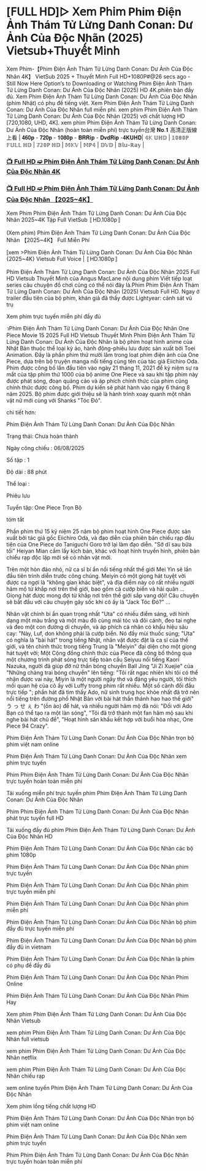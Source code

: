 # [𝖥𝖴𝖫𝖫 𝖧𝖣]▷ 𝖷𝖾𝗆 𝖯𝗁𝗂𝗆 Phim Điện Ảnh Thám Tử Lừng Danh Conan: Dư Ảnh Của Độc Nhãn (2025) 𝖵𝗂𝖾𝗍𝗌𝗎𝖻+𝖳𝗁𝗎𝗒𝖾̂́𝗍 𝖬𝗂𝗇𝗁

Xem Phim-【Phim Điện Ảnh Thám Tử Lừng Danh Conan: Dư Ảnh Của Độc Nhãn 4K】 VietSub 2025 + Thuyết Minh Full HD+1080P#@26 secs ago - Still Now Here Option’s to Downloading or Watching Phim Điện Ảnh Thám Tử Lừng Danh Conan: Dư Ảnh Của Độc Nhãn (2025) HD 4K.phiên bản đầy đủ. Xem Phim Điện Ảnh Thám Tử Lừng Danh Conan: Dư Ảnh Của Độc Nhãn (phim Nhật) có phụ đề tiếng việt. Xem Phim Điện Ảnh Thám Tử Lừng Danh Conan: Dư Ảnh Của Độc Nhãn full miễn phí. xem phim Phim Điện Ảnh Thám Tử Lừng Danh Conan: Dư Ảnh Của Độc Nhãn (2025) với chất lượng HD [720,1080, UHD, 4K]. xem phim Phim Điện Ảnh Thám Tử Lừng Danh Conan: Dư Ảnh Của Độc Nhãn (hoàn toàn miễn phí) trực tuyến台灣 𝐍𝐨.𝟏 高清正版線上看 | 𝟒𝟔𝟎𝐩 - 𝟕𝟐𝟎𝐩 - 𝟏𝟎𝟖𝟎𝐩 - 𝐁𝐑𝐑𝐢𝐩 - 𝐃𝐯𝐝𝐑𝐢𝐩 -𝟒𝐊𝐔𝐇𝐃| 𝟜𝕂 𝕌ℍ𝔻 | 𝟙𝟘𝟠𝟘ℙ 𝔽𝕌𝕃𝕃 ℍ𝔻 | 𝟟𝟚𝟘ℙ ℍ𝔻 | 𝕄𝕂𝕍 | 𝕄ℙ𝟜 | 𝔻𝕍𝔻 | 𝔹𝕝𝕦-ℝ𝕒𝕪 |

### [📺 Full HD ➫️ Phim Điện Ảnh Thám Tử Lừng Danh Conan: Dư Ảnh Của Độc Nhãn 4K](https://t.co/BUrbktULtk)

### [📺 Full HD ➫️ Phim Điện Ảnh Thám Tử Lừng Danh Conan: Dư Ảnh Của Độc Nhãn 【2025~4K】](https://t.co/BUrbktULtk)

Xem Phim Phim Điện Ảnh Thám Tử Lừng Danh Conan: Dư Ảnh Của Độc Nhãn 2025~4K Tập Full VietSub 〚HD.1080p〛

(Xem phim) Phim Điện Ảnh Thám Tử Lừng Danh Conan: Dư Ảnh Của Độc Nhãn 【2025~4K】 Full Miễn Phí

[xem >Phim Điện Ảnh Thám Tử Lừng Danh Conan: Dư Ảnh Của Độc Nhãn {2025~4K} Vietsub Full Voice | 〚HD.1080p〛

Phim Điện Ảnh Thám Tử Lừng Danh Conan: Dư Ảnh Của Độc Nhãn 2025 Full HD Vietsub Thuyết Minh của Angus MacLane nội dung phim Viết tiếp loạt series câu chuyện đồ chơi cũng có thể nói đây là.Phim Phim Điện Ảnh Thám Tử Lừng Danh Conan: Dư Ảnh Của Độc Nhãn (2025) Vietsub Full HD. Ngay ở trailer đầu tiên của bộ phim, khán giả đã thấy được Lightyear: cảnh sát vũ trụ

Xem phim trực tuyến miễn phí đầy đủ

วPhim Điện Ảnh Thám Tử Lừng Danh Conan: Dư Ảnh Của Độc Nhãn One Piece Movie 15 2025 Full HD Vietsub Thuyết Minh Phim Điện Ảnh Thám Tử Lừng Danh Conan: Dư Ảnh Của Độc Nhãn là bộ phim hoạt hình anime của Nhật Bản thuộc thể loại kỳ ảo, hành động-phiêu lưu được sản xuất bởi Toei Animation. Đây là phần phim thứ mười lăm trong loạt phim điện ảnh của One Piece, dựa trên bộ truyện manga nổi tiếng cùng tên của tác giả Eiichiro Oda. Phim được công bố lần đầu tiên vào ngày 21 tháng 11, 2021 để kỷ niệm sự ra mắt của tập phim thứ 1000 của bộ anime One Piece và sau khi tập phim này được phát sóng, đoạn quảng cáo và áp phích chính thức của phim cũng chính thức được công bố. Phim dự kiến sẽ phát hành vào ngày 6 tháng 8 năm 2025. Bộ phim được giới thiệu sẽ là hành trình xoay quanh một nhân vật nữ mới cùng với Shanks "Tóc Đỏ".

chi tiết hơn:

Phim Điện Ảnh Thám Tử Lừng Danh Conan: Dư Ảnh Của Độc Nhãn

Trạng thái: Chưa hoàn thành

Ngày công chiếu : 06/08/2025

Số tập : 1

Độ dài : 88 phút

Thể loại :

Phiêu lưu

Tuyển tập: One Piece Trọn Bộ

tóm tắt

Phần phim thứ 15 kỷ niệm 25 năm bộ phim hoạt hình One Piece được sản xuất bởi tác giả gốc Eiichiro Oda, và đạo diễn của phiên bản chiếu rạp đầu tiên của One Piece do Taniguchi Goro trở lại làm đạo diễn. "Sở dĩ sau bữa tối" Heiyan Mian cầm lấy kịch bản, khác với hoạt hình truyền hình, phiên bản chiếu rạp độc lập mới sẽ có nhân vật mới.

Trên một hòn đảo nhỏ, nữ ca sĩ bí ẩn nổi tiếng nhất thế giới Mei Yin sẽ lần đầu tiên trình diễn trước công chúng. Meiyin có một giọng hát tuyệt vời được ca ngợi là "không gian khác biệt", và địa điểm này có rất nhiều người hâm mộ từ khắp nơi trên thế giới, bao gồm cả cướp biển và hải quân ... Giọng hát được mong đợi từ khắp nơi trên thế giới sắp vang dội! Câu chuyện sẽ bắt đầu với câu chuyện gây sốc khi cô ấy là "Jack Tóc Đỏ?" ...

Nhân vật chính bí ẩn quan trọng nhất "Uta" có nhiều điểm sáng, với hình dạng một màu trắng và một màu đỏ cùng mái tóc và đôi cánh, đeo tai nghe và đeo một con đường di chuyển, và áp phích cá nhân có khẩu hiệu sâu cay: "Này, Luf, don không phải là cướp biển. Nó đầy mùi thuốc súng; "Uta" có nghĩa là "bài hát" trong tiếng Nhật, nhân vật được đặt là ca sĩ của thế giới, và tên chính thức trong tiếng Trung là "Meiyin" đại diện cho một giọng hát tuyệt vời; Một Cộng đồng chính thức của Piece đã công bố thông qua một chương trình phát sóng trực tiếp toàn cầu Seiyuu nổi tiếng Kaori Nazuka, người đã giúp đỡ nữ thần bóng chuyền Ball Jing "Ji Zi Xuejie" của "Những chàng trai bóng chuyền" lên tiếng: "Tôi rất ngạc nhiên khi tôi có thể nhận được vai này, Miyin là một người ngây thơ và đáng yêu người, tôi thích mối quan hệ của cô ấy với Luffy trong phim rất nhiều. Một số cảnh đối đầu trực tiếp "; phần hát đã tìm thấy Ado, nữ sinh trung học khỏe nhất đã trở nên nổi tiếng trên đường phố Nhật Bản với bài hát thần thánh hao hao thế giới" う っ せ ぇ わ "(ồn ào) để hát, và nhiều người hâm mộ đã nói: "Đối với Ado Bạn có thể tạo ra một làn sóng", "Tôi đã trở thành một fan hâm mộ sau khi nghe bài hát chủ đề", "Hoạt hình sân khấu kết hợp với buổi hòa nhạc, One Piece 94 Crazy".

Phim Điện Ảnh Thám Tử Lừng Danh Conan: Dư Ảnh Của Độc Nhãn trọn bộ phim việt nam online

Phim Điện Ảnh Thám Tử Lừng Danh Conan: Dư Ảnh Của Độc Nhãn xem phim trực tuyến

Phim Phim Điện Ảnh Thám Tử Lừng Danh Conan: Dư Ảnh Của Độc Nhãn trực tuyến hoàn toàn miễn phí

Tải xuống miễn phí trực tuyến phim Phim Điện Ảnh Thám Tử Lừng Danh Conan: Dư Ảnh Của Độc Nhãn

Phim Phim Điện Ảnh Thám Tử Lừng Danh Conan: Dư Ảnh Của Độc Nhãn phát trực tuyến full HD

Tải xuống đầy đủ phim Phim Điện Ảnh Thám Tử Lừng Danh Conan: Dư Ảnh Của Độc Nhãn HD

Phim Điện Ảnh Thám Tử Lừng Danh Conan: Dư Ảnh Của Độc Nhãn các bộ phim 1080p

Phim Điện Ảnh Thám Tử Lừng Danh Conan: Dư Ảnh Của Độc Nhãn phim trực tuyến

Phim Điện Ảnh Thám Tử Lừng Danh Conan: Dư Ảnh Của Độc Nhãn phim trực tuyến miễn phí

Phim Điện Ảnh Thám Tử Lừng Danh Conan: Dư Ảnh Của Độc Nhãn phim miễn phí

Phim Điện Ảnh Thám Tử Lừng Danh Conan: Dư Ảnh Của Độc Nhãn bộ phim đầy đủ trực tuyến miễn phí

Phim Điện Ảnh Thám Tử Lừng Danh Conan: Dư Ảnh Của Độc Nhãn bộ phim đầy đủ in vietnam

Phim Điện Ảnh Thám Tử Lừng Danh Conan: Dư Ảnh Của Độc Nhãn là phim có phụ đề đầy đủ

Phim Điện Ảnh Thám Tử Lừng Danh Conan: Dư Ảnh Của Độc Nhãn Phim Online

Phim Điện Ảnh Thám Tử Lừng Danh Conan: Dư Ảnh Của Độc Nhãn Phim Hay

Xem phim Phim Điện Ảnh Thám Tử Lừng Danh Conan: Dư Ảnh Của Độc Nhãn Vietsub

xem phim Phim Điện Ảnh Thám Tử Lừng Danh Conan: Dư Ảnh Của Độc Nhãn full vietsub

xem phim Phim Điện Ảnh Thám Tử Lừng Danh Conan: Dư Ảnh Của Độc Nhãn netflix

xem phim Phim Điện Ảnh Thám Tử Lừng Danh Conan: Dư Ảnh Của Độc Nhãn chiếu rạp

xem online tuyến Phim Điện Ảnh Thám Tử Lừng Danh Conan: Dư Ảnh Của Độc Nhãn

Xem phim lồng tiếng chất lượng HD

Phim Điện Ảnh Thám Tử Lừng Danh Conan: Dư Ảnh Của Độc Nhãn trọn bộ phim việt nam online

Phim Điện Ảnh Thám Tử Lừng Danh Conan: Dư Ảnh Của Độc Nhãn xem phim trực tuyến

Phim Phim Điện Ảnh Thám Tử Lừng Danh Conan: Dư Ảnh Của Độc Nhãn trực tuyến hoàn toàn miễn phí
